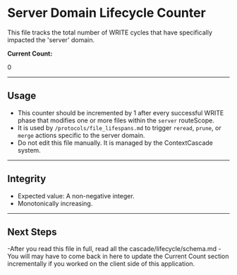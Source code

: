 <!-- @meta {
  "fileType": "counter",
  "purpose": "Tracks WRITE-phase activity specifically for the 'server' domain.",
  "editPolicy": "incrementOnly",
  "routeScope": "server"
} -->
# Server Domain Lifecycle Counter

This file tracks the total number of WRITE cycles that have specifically impacted the 'server' domain.

**Current Count:**

0

---
## Usage
- This counter should be incremented by 1 after every successful WRITE phase that modifies one or more files within the `server` routeScope.
- It is used by `/protocols/file_lifespans.md` to trigger `reread`, `prune`, or `merge` actions specific to the server domain.
- Do not edit this file manually. It is managed by the ContextCascade system.

---
## Integrity
- Expected value: A non-negative integer.
- Monotonically increasing.

---
## Next Steps
-After you read this file in full, read all the cascade/lifecycle/schema.md 
-You will may have to come back in here to update the Current Count section incrementally if you worked on the client side of this application.
